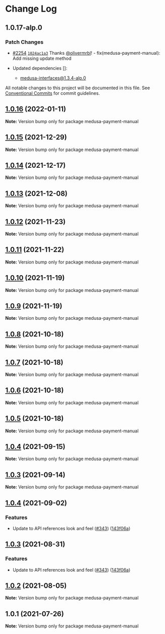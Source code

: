 # Change Log

## 1.0.17-alp.0

### Patch Changes

- [#2254](https://github.com/medusajs/medusa/pull/2254) [`1024ac1a3`](https://github.com/medusajs/medusa/commit/1024ac1a3679180eb9097e33d13776dc6f4b4a75) Thanks [@olivermrbl](https://github.com/olivermrbl)! - fix(medusa-payment-manual): Add missing update method

- Updated dependencies []:
  - medusa-interfaces@1.3.4-alp.0

All notable changes to this project will be documented in this file.
See [Conventional Commits](https://conventionalcommits.org) for commit guidelines.

## [1.0.16](https://github.com/medusajs/medusa/compare/medusa-payment-manual@1.0.15...medusa-payment-manual@1.0.16) (2022-01-11)

**Note:** Version bump only for package medusa-payment-manual

## [1.0.15](https://github.com/medusajs/medusa/compare/medusa-payment-manual@1.0.14...medusa-payment-manual@1.0.15) (2021-12-29)

**Note:** Version bump only for package medusa-payment-manual

## [1.0.14](https://github.com/medusajs/medusa/compare/medusa-payment-manual@1.0.13...medusa-payment-manual@1.0.14) (2021-12-17)

**Note:** Version bump only for package medusa-payment-manual

## [1.0.13](https://github.com/medusajs/medusa/compare/medusa-payment-manual@1.0.12...medusa-payment-manual@1.0.13) (2021-12-08)

**Note:** Version bump only for package medusa-payment-manual

## [1.0.12](https://github.com/medusajs/medusa/compare/medusa-payment-manual@1.0.11...medusa-payment-manual@1.0.12) (2021-11-23)

**Note:** Version bump only for package medusa-payment-manual

## [1.0.11](https://github.com/medusajs/medusa/compare/medusa-payment-manual@1.0.10...medusa-payment-manual@1.0.11) (2021-11-22)

**Note:** Version bump only for package medusa-payment-manual

## [1.0.10](https://github.com/medusajs/medusa/compare/medusa-payment-manual@1.0.9...medusa-payment-manual@1.0.10) (2021-11-19)

**Note:** Version bump only for package medusa-payment-manual

## [1.0.9](https://github.com/medusajs/medusa/compare/medusa-payment-manual@1.0.8...medusa-payment-manual@1.0.9) (2021-11-19)

**Note:** Version bump only for package medusa-payment-manual

## [1.0.8](https://github.com/medusajs/medusa/compare/medusa-payment-manual@1.0.7...medusa-payment-manual@1.0.8) (2021-10-18)

**Note:** Version bump only for package medusa-payment-manual

## [1.0.7](https://github.com/medusajs/medusa/compare/medusa-payment-manual@1.0.6...medusa-payment-manual@1.0.7) (2021-10-18)

**Note:** Version bump only for package medusa-payment-manual

## [1.0.6](https://github.com/medusajs/medusa/compare/medusa-payment-manual@1.0.4...medusa-payment-manual@1.0.6) (2021-10-18)

**Note:** Version bump only for package medusa-payment-manual

## [1.0.5](https://github.com/medusajs/medusa/compare/medusa-payment-manual@1.0.4...medusa-payment-manual@1.0.5) (2021-10-18)

**Note:** Version bump only for package medusa-payment-manual

## [1.0.4](https://github.com/medusajs/medusa/compare/medusa-payment-manual@1.0.4...medusa-payment-manual@1.0.4) (2021-09-15)

**Note:** Version bump only for package medusa-payment-manual

## [1.0.3](https://github.com/medusajs/medusa/compare/medusa-payment-manual@1.0.4...medusa-payment-manual@1.0.3) (2021-09-14)

**Note:** Version bump only for package medusa-payment-manual

## [1.0.4](https://github.com/medusajs/medusa/compare/medusa-payment-manual@1.0.2...medusa-payment-manual@1.0.4) (2021-09-02)

### Features

- Update to API references look and feel ([#343](https://github.com/medusajs/medusa/issues/343)) ([143f06a](https://github.com/medusajs/medusa/commit/143f06aa397dcc16991405a6143c22eaa0e3ffd9))

## [1.0.3](https://github.com/medusajs/medusa/compare/medusa-payment-manual@1.0.2...medusa-payment-manual@1.0.3) (2021-08-31)

### Features

- Update to API references look and feel ([#343](https://github.com/medusajs/medusa/issues/343)) ([143f06a](https://github.com/medusajs/medusa/commit/143f06aa397dcc16991405a6143c22eaa0e3ffd9))

## [1.0.2](https://github.com/medusajs/medusa/compare/medusa-payment-manual@1.0.1...medusa-payment-manual@1.0.2) (2021-08-05)

**Note:** Version bump only for package medusa-payment-manual

## 1.0.1 (2021-07-26)

**Note:** Version bump only for package medusa-payment-manual
